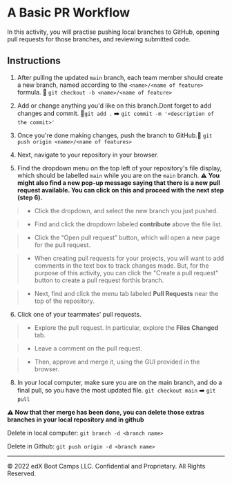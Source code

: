 # A Basic PR Workflow

In this activity, you will practise pushing local branches to GitHub, opening pull requests for those branches, and reviewing submitted code. 


## Instructions

1. After pulling the updated `main` branch, each team member should create a new branch, named according to the `<name>/<name of feature>` formula. 🚨 `git checkout -b <name>/<name of feature>`

2. Add or change anything you'd like on this branch.Dont forget to add changes and commit. 🚨`git add .` ➡️ `git commit -m '<description of the commit>'`

3. Once you're done making changes, push the branch to GitHub.🚨 `git push origin <name>/<name of features>`

4. Next, navigate to your repository in your browser.

5. Find the dropdown menu on the top left of your repository's file display, which should be labelled `main` while you are on the `main` branch. **⚠️ You might also find a new pop-up message saying that there is a new pull request available. You can click on this and proceed with the next step (step 6).**

  >* Click the dropdown, and select the new branch you just pushed.

  >* Find and click the dropdown labeled **contribute** above the file list.

  >* Click the “Open pull request” button, which will open a new page for the pull request.

  >* When creating pull requests for your projects, you will want to add comments in the text box to track changes made. But, for the purpose of this activity, you can click the "Create a pull request" button to create a pull request forthis branch.

  >* Next, find and click the menu tab labeled **Pull Requests** near the top of the repository.

6. Click one of your teammates' pull requests.

  >* Explore the pull request. In particular, explore the **Files Changed** tab.

  >* Leave a comment on the pull request.

  >* Then, approve and merge it, using the GUI provided in the browser.

8. In your local computer, make sure you are on the main branch, and do a final pull, so you have the most updated file. `git checkout main` ➡️ `git pull`

**⚠️ Now that ther merge has been done, you can delete those extras branches in your local repository and in github**

Delete in local computer: `git branch -d <branch name>`

Delete in Github: `git push origin -d <branch name>`

- - -

© 2022 edX Boot Camps LLC. Confidential and Proprietary. All Rights Reserved.
